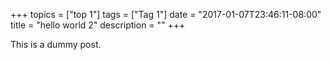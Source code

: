 +++
topics = ["top 1"]
tags = ["Tag 1"]
date = "2017-01-07T23:46:11-08:00"
title = "hello world 2"
description = ""
+++

This is a dummy post.
